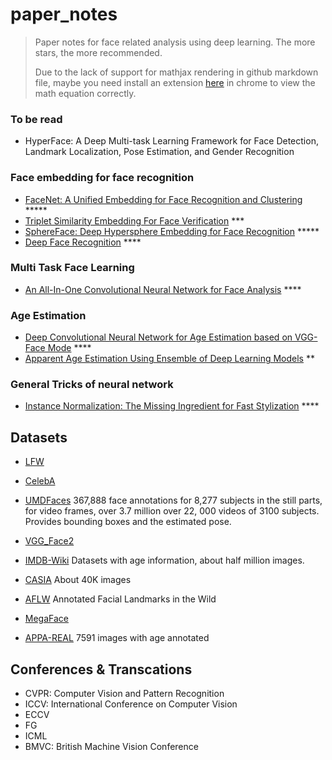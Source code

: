 # paper_notes
> Paper notes for face related analysis using deep learning. 
> The more stars, the more recommended.
>
> Due to the lack of support for mathjax rendering in github markdown file, maybe you need install an extension [here](https://chrome.google.com/webstore/detail/github-with-mathjax/ioemnmodlmafdkllaclgeombjnmnbima) in chrome to view the math equation correctly.

### To be read

- HyperFace: A Deep Multi-task Learning Framework for Face Detection, Landmark Localization, Pose Estimation, and Gender Recognition


### Face embedding for face recognition

- [FaceNet: A Unified Embedding for Face Recognition and Clustering](./papers/FaceNet_A_Unified_Embedding_for_Face_Recognition_and_Clustering.md) *****
- [Triplet Similarity Embedding For Face Verification](./papers/Triplet_similarity_embedding_for_face_verification.md) ***
- [SphereFace: Deep Hypersphere Embedding for Face Recognition](./papers/SphereFace_Deep_Hypersphere_Embedding_for_Face_Recognition.md) *****
- [Deep Face Recognition](./papers/Deep_Face_Recognition.md) ****

### Multi Task Face Learning

- [An All-In-One Convolutional Neural Network for Face Analysis](./papers/An_ALL-In-One_Convolutional_Neural_network_for_Face_Analysis.md) ****

### Age Estimation
- [Deep Convolutional Neural Network for Age Estimation based on VGG-Face Mode](./papers/Deep_Convolutioal_Neural_Network_for_Age_Estimation_based_on_VGG-Face_Model.md) ****
- [Apparent Age Estimation Using Ensemble of Deep Learning Models](./papers/Apparent_Age_Estimation_Using_Ensemble_of_Deep_Learning_Models.md) **

### General Tricks of neural network

- [Instance Normalization: The Missing Ingredient for Fast Stylization](./papers/Instance_Normalization_The_Missing_Ingredient_for_Fast_Stylization.md) ****

## Datasets

- [LFW](http://vis-www.cs.umass.edu/lfw/)
- [CelebA](http://mmlab.ie.cuhk.edu.hk/projects/CelebA.html)


- [UMDFaces](http://www.umdfaces.io/) 367,888 face annotations for 8,277 subjects in the still parts, for video frames, over 3.7 million over 22, 000 videos of 3100 subjects. Provides bounding boxes and the estimated pose.
- [VGG_Face2](http://www.robots.ox.ac.uk/~vgg/data/vgg_face2/)
- [IMDB-Wiki](https://data.vision.ee.ethz.ch/cvl/rrothe/imdb-wiki/) Datasets with age information, about half million images.
- [CASIA](http://www.cbsr.ia.ac.cn/english/CASIA-WebFace-Database.html) About 40K images
- [AFLW](https://www.tugraz.at/institute/icg/research/team-bischof/lrs/downloads/aflw/) Annotated Facial Landmarks in the Wild
- [MegaFace](http://megaface.cs.washington.edu/)
- [APPA-REAL](http://chalearnlap.cvc.uab.es/dataset/26/description/) 7591 images with age annotated

## Conferences & Transcations
- CVPR: Computer Vision and Pattern Recognition
- ICCV: International Conference on Computer Vision
- ECCV
- FG
- ICML
- BMVC: British Machine Vision Conference